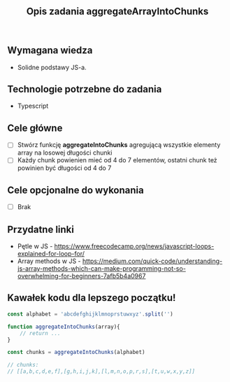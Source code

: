 <h2 align="center">Opis zadania aggregateArrayIntoChunks </h2>

<br>

## Wymagana wiedza
- Solidne podstawy JS-a.
 
## Technologie potrzebne do zadania

- Typescript 

## Cele główne

* [ ] Stwórz funkcję **aggregateIntoChunks** agregującą wszystkie elementy array na losowej długości chunki 
* [ ] Każdy chunk powienien mieć od 4 do 7 elementów, ostatni chunk też powinien być długości od 4 do 7

## Cele opcjonalne do wykonania

* [ ] Brak

## Przydatne linki

- Pętle w JS - https://www.freecodecamp.org/news/javascript-loops-explained-for-loop-for/
- Array methods w JS - https://medium.com/quick-code/understanding-js-array-methods-which-can-make-programming-not-so-overwhelming-for-beginners-7afb5b4a0967

## Kawałek kodu dla lepszego początku!

```javascript
const alphabet = 'abcdefghijklmnoprstuwxyz'.split('')

function aggregateIntoChunks(array){
    // return ...
}

const chunks = aggregateIntoChunks(alphabet)

// chunks:
// [[a,b,c,d,e,f],[g,h,i,j,k],[l,m,n,o,p,r,s],[t,u,w,x,y,z]]
```
